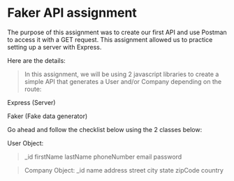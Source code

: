 # Faker API assignment 

The purpose of this assignment was to create our first API and use Postman to access it with a GET request. This assignment allowed us to practice setting up a server with Express. 

Here are the details:

>In this assignment, we will be using 2 javascript libraries to create a simple API that generates a User and/or Company depending on the route:

Express (Server)

Faker (Fake data generator)

Go ahead and follow the checklist below using the 2 classes below:

User Object:
>_id
firstName
lastName
phoneNumber
email
password

>Company Object:
>_id
>name
>address
>street
>city
>state
>zipCode
>country
